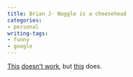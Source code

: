 ```yaml
---
title: Brian J- Noggle is a cheesehead
categories:
- personal
writing-tags:
- funny
- google
---
```


[This][1] [doesn't work][2], but [this][3] does.

   [1]: http://stlbrianj.blogspot.com/2003_05_11_archive.html#94424734
   [2]: http://www.google.com/search?q=Brian+J.+Noggle+is+a+cheesehead
   [3]: http://www.google.com/search?q=%22Admiral+Ackbar+of+the+Calamari%22
